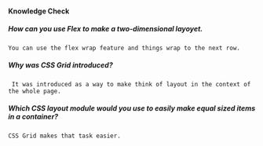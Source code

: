 #### Knowledge Check

  ##### How can you use Flex to make a two-dimensional layoyet.
    You can use the flex wrap feature and things wrap to the next row.

  ##### Why was CSS Grid introduced?
     It was introduced as a way to make think of layout in the context of the whole page. 

  ##### Which CSS layout module would you use to easily make equal sized items in a container?
    CSS Grid makes that task easier.